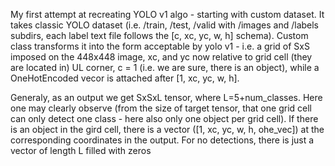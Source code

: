 My first attempt at recreating YOLO v1 algo - starting with custom dataset. 
It takes classic YOLO dataset (i.e. /train, /test, /valid with /images and /labels subdirs, each label text file follows the [c, xc, yc, w, h] schema).
Custom class transforms it into the form acceptable by yolo v1 - i.e. a grid of SxS imposed on the 448x448 image, xc, and yc now relative to grid cell (they are located in) UL corner, 
c = 1 (i.e. we are sure, there is an object), while a OneHotEncoded vecor is attached after [1, xc, yc, w, h]. 

Generaly, as an output we get SxSxL tensor, where L=5+num_classes. Here one may clearly observe (from the size of target tensor, that one grid cell can only detect one class - 
here also only one object per grid cell). If there is an object in the gird cell, there is a vector ([1, xc, yc, w, h, ohe_vec]) at the corresponding coordinates in the output. For no detections, 
there is just a vector of length L filled with zeros
